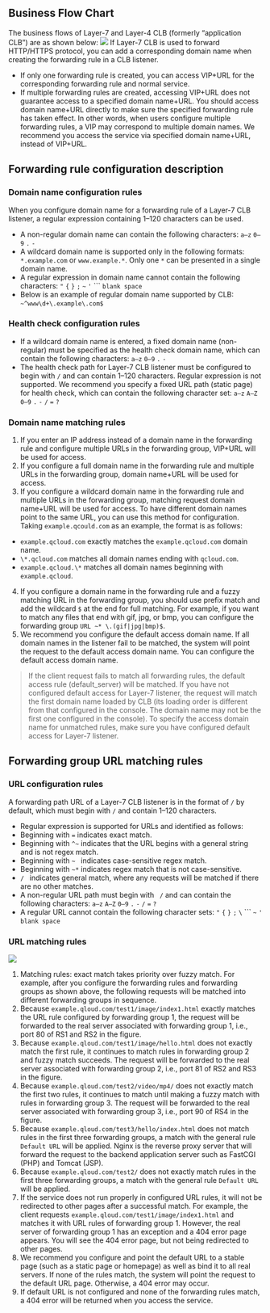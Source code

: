 ## Business Flow Chart
The business flows of Layer-7 and Layer-4 CLB (formerly “application CLB”) are as shown below:
![](https://mc.qcloudimg.com/static/img/de6af7fca35640ed6d0937f05f5039d2/image.png)
If Layer-7 CLB is used to forward HTTP/HTTPS protocol, you can add a corresponding domain name when creating the forwarding rule in a CLB listener.
- If only one forwarding rule is created, you can access VIP+URL for the corresponding forwarding rule and normal service.
- If multiple forwarding rules are created, accessing VIP+URL does not guarantee access to a specified domain name+URL. You should access domain name+URL directly to make sure the specified forwarding rule has taken effect. In other words, when users configure multiple forwarding rules, a VIP may correspond to multiple domain names. We recommend you access the service via specified domain name+URL, instead of VIP+URL.

## Forwarding rule configuration description
### Domain name configuration rules
When you configure domain name for a forwarding rule of a Layer-7 CLB listener, a regular expression containing 1–120 characters can be used.
- A non-regular domain name can contain the following characters:
`a–z` `0–9` `.` `-`
- A wildcard domain name is supported only in the following formats:  
`*.example.com` or `www.example.*`. Only one `*` can be presented in a single domain name. 		
- A regular expression in domain name cannot contain the following characters:
`"` `{` `}` `;` `~` `'` ``` `blank space`
- Below is an example of regular domain name supported by CLB:
`~^www\d+\.example\.com$`

### Health check configuration rules
- If a wildcard domain name is entered, a fixed domain name (non-regular) must be specified as the health check domain name, which can contain the following characters:
`a–z` `0–9` `.` `-`
- The health check path for Layer-7 CLB listener must be configured to begin with `/` and can contain 1–120 characters. Regular expression is not supported. We recommend you specify a fixed URL path (static page) for health check, which can contain the following character set:
`a–z` `A–Z` `0–9` `.` `-` `/` `=` `?`

### Domain name matching rules
1. If you enter an IP address instead of a domain name in the forwarding rule and configure multiple URLs in the forwarding group, VIP+URL will be used for access.
2. If you configure a full domain name in the forwarding rule and multiple URLs in the forwarding group, domain name+URL will be used for access.
3. If you configure a wildcard domain name in the forwarding rule and multiple URLs in the forwarding group, matching request domain name+URL will be used for access. To have different domain names point to the same URL, you can use this method for configuration. Taking `example.qcould.com` as an example, the format is as follows:
  - `example.qcloud.com` exactly matches the `example.qcloud.com` domain name.
  - `\*.qcloud.com` matches all domain names ending with `qcloud.com`.
  - `example.qcloud.\*` matches all domain names beginning with `example.qcloud`.
4. If you configure a domain name in the forwarding rule and a fuzzy matching URL in the forwarding group, you should use prefix match and add the wildcard `$` at the end for full matching.
For example, if you want to match any files that end with gif, jpg, or bmp, you can configure the forwarding group `URL ~* \.(gif|jpg|bmp)$`.
5. We recommend you configure the default access domain name. If all domain names in the listener fail to be matched, the system will point the request to the default access domain name. You can configure the default access domain name.
 >
 > If the client request fails to match all forwarding rules, the default access rule (default_server) will be matched. If you have not configured default access for Layer-7 listener, the request will match the first domain name loaded by CLB (its loading order is different from that configured in the console. The domain name may not be the first one configured in the console).
 > To specify the access domain name for unmatched rules, make sure you have configured default access for Layer-7 listener.

## Forwarding group URL matching rules
### URL configuration rules
A forwarding path URL of a Layer-7 CLB listener is in the format of `/` by default, which must begin with `/` and contain 1–120 characters.
- Regular expression is supported for URLs and identified as follows:
 - Beginning with `=` indicates exact match.
 - Beginning with `^~` indicates that the URL begins with a general string and is not regex match.
 - Beginning with `~ ` indicates case-sensitive regex match.
 - Beginning with `~*` indicates regex match that is not case-sensitive.
 - `/ ` indicates general match, where any requests will be matched if there are no other matches.
- A non-regular URL path must begin with ` /` and can contain the following characters:
`a–z` `A–Z` `0–9` `.` `-` `/` `=` `?`
- A regular URL cannot contain the following character sets:
`"` `{` `}` `;` `\` ``` `~` `'` `blank space`  

### URL matching rules
![](http://mc.qcloudimg.com/static/img/1c01dcd0959105dd7821f4e22f5cd796/image.png)
1. Matching rules: exact match takes priority over fuzzy match.
For example, after you configure the forwarding rules and forwarding groups as shown above, the following requests will be matched into different forwarding groups in sequence.
 1. Because `example.qloud.com/test1/image/index1.html` exactly matches the URL rule configured by forwarding group 1, the request will be forwarded to the real server associated with forwarding group 1, i.e., port 80 of RS1 and RS2 in the figure.
 2. Because `example.qloud.com/test1/image/hello.html` does not exactly match the first rule, it continues to match rules in forwarding group 2 and fuzzy match succeeds. The request will be forwarded to the real server associated with forwarding group 2, i.e., port 81 of RS2 and RS3 in the figure.
 3. Because `example.qloud.com/test2/video/mp4/` does not exactly match the first two rules, it continues to match until making a fuzzy match with rules in forwarding group 3. The request will be forwarded to the real server associated with forwarding group 3, i.e., port 90 of RS4 in the figure.
 4. Because `example.qloud.com/test3/hello/index.html` does not match rules in the first three forwarding groups, a match with the general rule `Default URL` will be applied. Nginx is the reverse proxy server that will forward the request to the backend application server such as FastCGI (PHP) and Tomcat (JSP).
 5. Because `example.qloud.com/test2/` does not exactly match rules in the first three forwarding groups, a match with the general rule `Default URL` will be applied.
2. If the service does not run properly in configured URL rules, it will not be redirected to other pages after a successful match.
For example, the client requests `example.qloud.com/test1/image/index1.html` and matches it with URL rules of forwarding group 1. However, the real server of forwarding group 1 has an exception and a 404 error page appears. You will see the 404 error page, but not being redirected to other pages.
3. We recommend you configure and point the default URL to a stable page (such as a static page or homepage) as well as bind it to all real servers. If none of the rules match, the system will point the request to the default URL page. Otherwise, a 404 error may occur.
4. If default URL is not configured and none of the forwarding rules match, a 404 error will be returned when you access the service.
